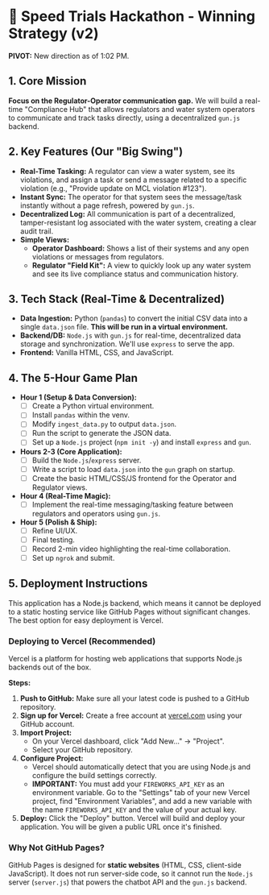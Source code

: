 # 🚀 Speed Trials Hackathon - Winning Strategy (v2)

**PIVOT:** New direction as of 1:02 PM.

## 1. Core Mission

**Focus on the Regulator-Operator communication gap.** We will build a real-time "Compliance Hub" that allows regulators and water system operators to communicate and track tasks directly, using a decentralized `gun.js` backend.

## 2. Key Features (Our "Big Swing")

*   **Real-Time Tasking:** A regulator can view a water system, see its violations, and assign a task or send a message related to a specific violation (e.g., "Provide update on MCL violation #123").
*   **Instant Sync:** The operator for that system sees the message/task instantly without a page refresh, powered by `gun.js`.
*   **Decentralized Log:** All communication is part of a decentralized, tamper-resistant log associated with the water system, creating a clear audit trail.
*   **Simple Views:**
    *   **Operator Dashboard:** Shows a list of their systems and any open violations or messages from regulators.
    *   **Regulator "Field Kit":** A view to quickly look up any water system and see its live compliance status and communication history.

## 3. Tech Stack (Real-Time & Decentralized)

*   **Data Ingestion:** Python (`pandas`) to convert the initial CSV data into a single `data.json` file. **This will be run in a virtual environment.**
*   **Backend/DB:** `Node.js` with `gun.js` for real-time, decentralized data storage and synchronization. We'll use `express` to serve the app.
*   **Frontend:** Vanilla HTML, CSS, and JavaScript.

## 4. The 5-Hour Game Plan

*   **Hour 1 (Setup & Data Conversion):**
    *   [ ] Create a Python virtual environment.
    *   [ ] Install `pandas` within the venv.
    *   [ ] Modify `ingest_data.py` to output `data.json`.
    *   [ ] Run the script to generate the JSON data.
    *   [ ] Set up a `Node.js` project (`npm init -y`) and install `express` and `gun`.
*   **Hours 2-3 (Core Application):**
    *   [ ] Build the `Node.js`/`express` server.
    *   [ ] Write a script to load `data.json` into the `gun` graph on startup.
    *   [ ] Create the basic HTML/CSS/JS frontend for the Operator and Regulator views.
*   **Hour 4 (Real-Time Magic):**
    *   [ ] Implement the real-time messaging/tasking feature between regulators and operators using `gun.js`.
*   **Hour 5 (Polish & Ship):**
    *   [ ] Refine UI/UX.
    *   [ ] Final testing.
    *   [ ] Record 2-min video highlighting the real-time collaboration.
    *   [ ] Set up `ngrok` and submit.

## 5. Deployment Instructions

This application has a Node.js backend, which means it cannot be deployed to a static hosting service like GitHub Pages without significant changes. The best option for easy deployment is Vercel.

### Deploying to Vercel (Recommended)

Vercel is a platform for hosting web applications that supports Node.js backends out of the box.

**Steps:**

1.  **Push to GitHub:** Make sure all your latest code is pushed to a GitHub repository.
2.  **Sign up for Vercel:** Create a free account at [vercel.com](https://vercel.com) using your GitHub account.
3.  **Import Project:**
    *   On your Vercel dashboard, click "Add New..." -> "Project".
    *   Select your GitHub repository.
4.  **Configure Project:**
    *   Vercel should automatically detect that you are using Node.js and configure the build settings correctly.
    *   **IMPORTANT:** You must add your `FIREWORKS_API_KEY` as an environment variable. Go to the "Settings" tab of your new Vercel project, find "Environment Variables", and add a new variable with the name `FIREWORKS_API_KEY` and the value of your actual key.
5.  **Deploy:** Click the "Deploy" button. Vercel will build and deploy your application. You will be given a public URL once it's finished.

### Why Not GitHub Pages?

GitHub Pages is designed for **static websites** (HTML, CSS, client-side JavaScript). It does not run server-side code, so it cannot run the `Node.js` server (`server.js`) that powers the chatbot API and the `gun.js` backend.